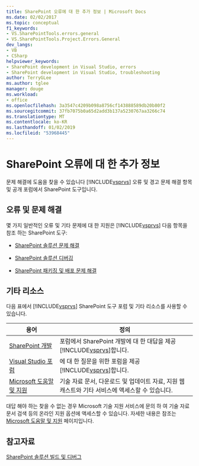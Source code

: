 ```yaml
---
title: SharePoint 오류에 대 한 추가 정보 | Microsoft Docs
ms.date: 02/02/2017
ms.topic: conceptual
f1_keywords:
- VS.SharePointTools.errors.general
- VS.SharePointTools.Project.Errors.General
dev_langs:
- VB
- CSharp
helpviewer_keywords:
- SharePoint development in Visual Studio, errors
- SharePoint development in Visual Studio, troubleshooting
author: TerryGLee
ms.author: tglee
manager: douge
ms.workload:
- office
ms.openlocfilehash: 3a3547c4209b098a8756cf143888589db20b80f2
ms.sourcegitcommit: 37fb7075b0a65d2add3b137a5230767aa3266c74
ms.translationtype: MT
ms.contentlocale: ko-KR
ms.lasthandoff: 01/02/2019
ms.locfileid: "53968445"
---
```

# <a name="additional-information-for-sharepoint-errors"></a>SharePoint 오류에 대 한 추가 정보
  문제 해결에 도움을 찾을 수 있습니다 [!INCLUDE[vsprvs](../sharepoint/includes/vsprvs-md.md)] 오류 및 경고 문제 해결 항목 및 공개 포럼에서 SharePoint 도구입니다.  
  
## <a name="troubleshoot-errors-and-issues"></a>오류 및 문제 해결
 몇 가지 일반적인 오류 및 기타 문제에 대 한 지원은 [!INCLUDE[vsprvs](../sharepoint/includes/vsprvs-md.md)] 다음 항목을 참조 하는 SharePoint 도구:  
  
-   [SharePoint 솔루션 문제 해결](../sharepoint/troubleshooting-sharepoint-solutions.md)  
  
-   [SharePoint 솔루션 디버깅](../sharepoint/debugging-sharepoint-solutions.md)  
  
-   [SharePoint 패키징 및 배포 문제 해결](../sharepoint/troubleshooting-sharepoint-packaging-and-deployment.md)  
  
## <a name="other-resources"></a>기타 리소스
 다음 표에서 [!INCLUDE[vsprvs](../sharepoint/includes/vsprvs-md.md)] SharePoint 도구 포럼 및 기타 리소스를 사용할 수 있습니다.  
  
|용어|정의|  
|----------|----------------|  
|[SharePoint 개발](http://go.microsoft.com/fwlink/?LinkId=179593)|포럼에서 SharePoint 개발에 대 한 대답을 제공 [!INCLUDE[vsprvs](../sharepoint/includes/vsprvs-md.md)]합니다.|  
|[Visual Studio 포럼](http://go.microsoft.com/fwlink/?LinkID=150452)|에 대 한 질문을 위한 포럼을 제공 [!INCLUDE[vsprvs](../sharepoint/includes/vsprvs-md.md)]합니다.|  
|[Microsoft 도움말 및 지원](http://go.microsoft.com/fwlink/?LinkID=108287)|기술 자료 문서, 다운로드 및 업데이트 자료, 지원 웹캐스트와 기타 서비스에 액세스할 수 있습니다.|  
  
 대답 해야 하는 찾을 수 없는 경우 Microsoft 기술 지원 서비스에 문의 하 여 기술 자료 문서 검색 등의 온라인 지원 옵션에 액세스할 수 있습니다. 자세한 내용은 참조는 [Microsoft 도움말 및 지원](http://go.microsoft.com/fwlink/?LinkID=155371) 페이지입니다.  
  
## <a name="see-also"></a>참고자료
 [SharePoint 솔루션 빌드 및 디버그](../sharepoint/building-and-debugging-sharepoint-solutions.md)  

